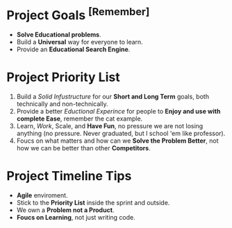 # Project Goals <sup>[Remember]</sup>
- **Solve Educational problems**.
- Build a **Universal** way for everyone to learn.
- Provide an **Educational Search Engine**.

# Project Priority List
1. Build a *Solid Infustructure* for our **Short and Long Term** goals, both technically and non-technically.
1. Provide a better *Eductional Experince* for people to **Enjoy and use with complete Ease**, remember the cat example.
1. Learn, *Work*, Scale, and **Have Fun**, no pressure we are not losing anything (no pressure. Never graduated, but I school 'em like professor).
1. Foucs on what matters and how can we **Solve the Problem Better**, not how we can be better than other **Competitors**.

# Project Timeline Tips
- **Agile** enviroment.
- Stick to the **Priority List** inside the sprint and outside.
- We own a **Problem not a Product**.
- **Foucs on Learning**, not just writing code.
